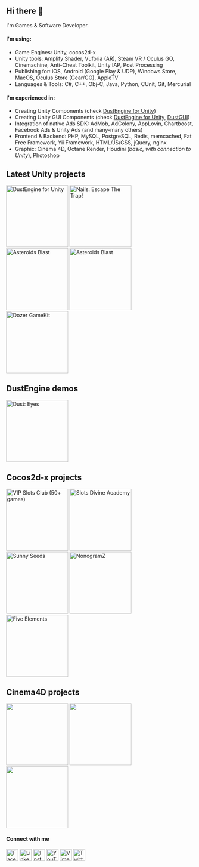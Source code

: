 ## Hi there 👋

I'm Games & Software Developer.

#### I'm using:

- Game Engines: Unity, cocos2d-x
- Unity tools: Amplify Shader, Vuforia (AR), Steam VR / Oculus GO, Cinemachine, Anti-Cheat Toolkit, Unity IAP, Post Processing
- Publishing for: iOS, Android (Google Play & UDP), Windows Store, MacOS, Oculus Store (Gear/GO), AppleTV
- Languages & Tools: C#, C++, Obj-C, Java, Python, CUnit, Git, Mercurial

#### I'm experienced in:

- Creating Unity Components (check [DustEngine for Unity](https://bakulin.me/dust))
- Creating Unity GUI Components (check [DustEngine for Unity](https://bakulin.me/dust), [DustGUI](https://bakulin.me/dustgui))
- Integration of native Ads SDK: AdMob, AdColony, AppLovin, Chartboost, Facebook Ads & Unity Ads (and many-many others)
- Frontend & Backend: PHP, MySQL, PostgreSQL, Redis, memcached, Fat Free Framework, Yii Framework, HTML/JS/CSS, jQuery, nginx
- Graphic: Cinema 4D, Octane Render, Houdini (*basic, with connection to Unity*), Photoshop

## Latest Unity projects

<a href="https://bakulin.me/dust"><img src="https://andrii-bakulin.github.io/img/unity-dust.png" width="166" alt="DustEngine for Unity" /></a>
<a href="https://bakulin.me/nails"><img src="https://andrii-bakulin.github.io/img/nails.png" width="166" alt="Nails: Escape The Trap!" /></a>
<a href="https://bakulin.me/asteroids-blast"><img src="https://andrii-bakulin.github.io/img/asteroids-blast.png" width="166" alt="Asteroids Blast" /></a>
<a href="https://bakulin.me/asteroids-blast-vr"><img src="https://andrii-bakulin.github.io/img/asteroids-blast-vr.png" width="166" alt="Asteroids Blast" /></a>
<a href="https://bakulin.me/coins-dozer-gamekit"><img src="https://andrii-bakulin.github.io/img/coins-dozer-gamekit.png" width="166" alt="Dozer GameKit" /></a>

## DustEngine demos

<a href="https://bakulin.me/dust-eyes"><img src="https://andrii-bakulin.github.io/img/unity-dust-eyes.png" width="166" alt="Dust: Eyes" /></a>

## Cocos2d-x projects

<a href="https://bakulin.me/slots-vip"><img src="https://andrii-bakulin.github.io/img/slots-vip.png" width="166" alt="VIP Slots Club (50+ games)" /></a>
<a href="https://bakulin.me/slots-da"><img src="https://andrii-bakulin.github.io/img/slots-da.png" width="166" alt="Slots Divine Academy" /></a>
<a href="https://bakulin.me/sunny-seeds"><img src="https://andrii-bakulin.github.io/img/sunny-seeds.png?1" width="166" alt="Sunny Seeds" /></a>
<a href="https://bakulin.me/nonogramz"><img src="https://andrii-bakulin.github.io/img/nonogramz.png?1" width="166" alt="NonogramZ" /></a>
<a href="https://bakulin.me/5elements"><img src="https://andrii-bakulin.github.io/img/five-elements.png" width="166" alt="Five Elements" /></a>

## Cinema4D projects

<a href="https://bakulin.me/c4d-portal"><img src="https://andrii-bakulin.github.io/img/c4d-portal.png" width="166" alt="" /></a>
<a href="https://bakulin.me/c4d-hologram-human"><img src="https://andrii-bakulin.github.io/img/c4d-hologram-human.png" width="166" alt="" /></a>
<a href="https://bakulin.me/c4d-skull"><img src="https://andrii-bakulin.github.io/img/c4d-skull.png" width="166" alt="" /></a>

<!--
<a href="https://bakulin.me/"><img src="https://andrii-bakulin.github.io/img/.png" width="166" alt="" /></a>
-->

#### Connect with me

<a href="https://bakulin.me/facebook"><img src="https://andrii-bakulin.github.io/img/icons/facebook.png" width="32" alt="Facebook" /></a>
<a href="https://bakulin.me/linkedin"><img src="https://andrii-bakulin.github.io/img/icons/linkedin.png" width="32" alt="LinkedIn" /></a>
<a href="https://bakulin.me/instagram"><img src="https://andrii-bakulin.github.io/img/icons/instagram.png" width="32" alt="Instagram" /></a>
<a href="https://bakulin.me/youtube"><img src="https://andrii-bakulin.github.io/img/icons/youtube.png" width="32" alt="YouTube" /></a>
<a href="https://bakulin.me/vimeo"><img src="https://andrii-bakulin.github.io/img/icons/vimeo.png" width="32" alt="Vimeo" /></a>
<a href="https://bakulin.me/twitter"><img src="https://andrii-bakulin.github.io/img/icons/twitter.png" width="32" alt="Twitter" /></a>
